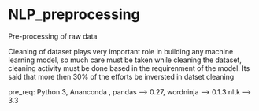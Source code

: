 # NLP_preprocessing
Pre-processing of raw data 

Cleaning of dataset plays very important role in building any machine learning model,
so much care must be taken while cleaning the dataset, cleaning activity must be done 
based in the requirenment of the model. Its said that more then 30% of the efforts 
be inversted in datset cleaning 

pre_req: Python 3,
         Ananconda , 
         pandas -->    0.27,
         wordninja --> 0.1.3
         nltk -->      3.3
